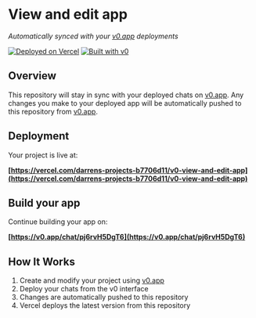 # View and edit app

*Automatically synced with your [v0.app](https://v0.app) deployments*

[![Deployed on Vercel](https://img.shields.io/badge/Deployed%20on-Vercel-black?style=for-the-badge&logo=vercel)](https://vercel.com/darrens-projects-b7706d11/v0-view-and-edit-app)
[![Built with v0](https://img.shields.io/badge/Built%20with-v0.app-black?style=for-the-badge)](https://v0.app/chat/pj6rvH5DgT6)

## Overview

This repository will stay in sync with your deployed chats on [v0.app](https://v0.app).
Any changes you make to your deployed app will be automatically pushed to this repository from [v0.app](https://v0.app).

## Deployment

Your project is live at:

**[https://vercel.com/darrens-projects-b7706d11/v0-view-and-edit-app](https://vercel.com/darrens-projects-b7706d11/v0-view-and-edit-app)**

## Build your app

Continue building your app on:

**[https://v0.app/chat/pj6rvH5DgT6](https://v0.app/chat/pj6rvH5DgT6)**

## How It Works

1. Create and modify your project using [v0.app](https://v0.app)
2. Deploy your chats from the v0 interface
3. Changes are automatically pushed to this repository
4. Vercel deploys the latest version from this repository
